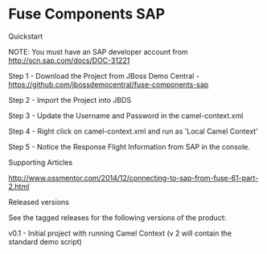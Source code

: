 # Fuse Components SAP

Quickstart

NOTE: You must have an SAP developer account from http://scn.sap.com/docs/DOC-31221

Step 1 - Download the Project from JBoss Demo Central - https://github.com/jbossdemocentral/fuse-components-sap

Step 2 - Import the Project into JBDS

Step 3 - Update the Username and Password in the camel-context.xml

Step 4 - Right click on camel-context.xml and run as 'Local Camel Context'

Step 5 - Notice the Response Flight Information from SAP in the console.

Supporting Articles

http://www.ossmentor.com/2014/12/connecting-to-sap-from-fuse-61-part-2.html

Released versions

See the tagged releases for the following versions of the product:

v0.1 - Initial project with running Camel Context (v 2 will contain the standard demo script)
